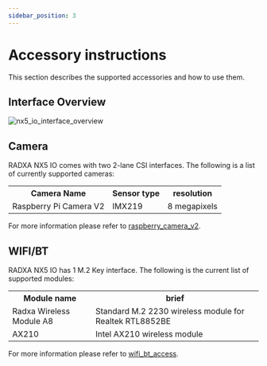 ```yaml
---
sidebar_position: 3
---
```


# Accessory instructions

This section describes the supported accessories and how to use them.

## Interface Overview

![nx5_io_interface_overview](/img/nx5/nx5-io/nx5_io_interface_overview.webp)

## Camera

RADXA NX5 IO comes with two 2-lane CSI interfaces. The following is a list of currently supported cameras:

<table>
  <tr>
    <th>Camera Name</th>
    <th>Sensor type</th>
    <th>resolution</th>
  </tr>
  <tr>
    <td>Raspberry Pi Camera V2</td>
    <td>IMX219</td>
    <td>8 megapixels</td>
  </tr>
</table>

For more information please refer to [raspberry_camera_v2](../accessories/raspberry_camera_v2).

## WIFI/BT

RADXA NX5 IO has 1 M.2 Key interface. The following is the current list of supported modules:

<table>
  <tr>
    <th> Module name </th>
    <th> brief </th>
  </tr>
  <tr>
    <td> Radxa Wireless Module A8 </td>
    <td> Standard M.2 2230 wireless module for Realtek RTL8852BE  </td>
  </tr>
  <tr>
    <td> AX210 </td>
    <td> Intel AX210 wireless module </td>
  </tr>
</table>

For more information please refer to [wifi_bt_access](../accessories/wifi_bt_access).
